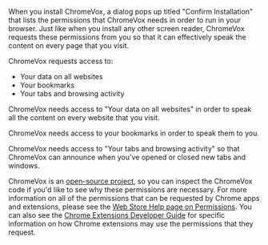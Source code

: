When you install ChromeVox, a dialog pops up titled "Confirm Installation" that lists the permissions that ChromeVox needs in order to run in your browser. Just like when you install any other screen reader, ChromeVox requests these permissions from you so that it can effectively speak the content on every page that you visit.

ChromeVox requests access to:
  * Your data on all websites
  * Your bookmarks
  * Your tabs and browsing activity

ChromeVox needs access to "Your data on all websites" in order to speak all the content on every website that you visit.

ChromeVox needs access to your bookmarks in order to speak them to you.

ChromeVox needs access to "Your tabs and browsing activity" so that ChromeVox can announce when you've opened or closed new tabs and windows.

ChromeVox is an [open-source project](http://code.google.com/p/google-axs-chrome/source/browse), so you can inspect the ChromeVox code if you'd like to see why these permissions are necessary. For more information on all of the permissions that can be requested by Chrome apps and extensions, please see the [Web Store Help page on Permissions](http://www.google.com/support/chrome/bin/answer.py?hl=en&answer=186213). You can also see the [Chrome Extensions Developer Guide](http://code.google.com/chrome/extensions/permission_warnings.html) for specific information on how Chrome extensions may use the permissions that they request.